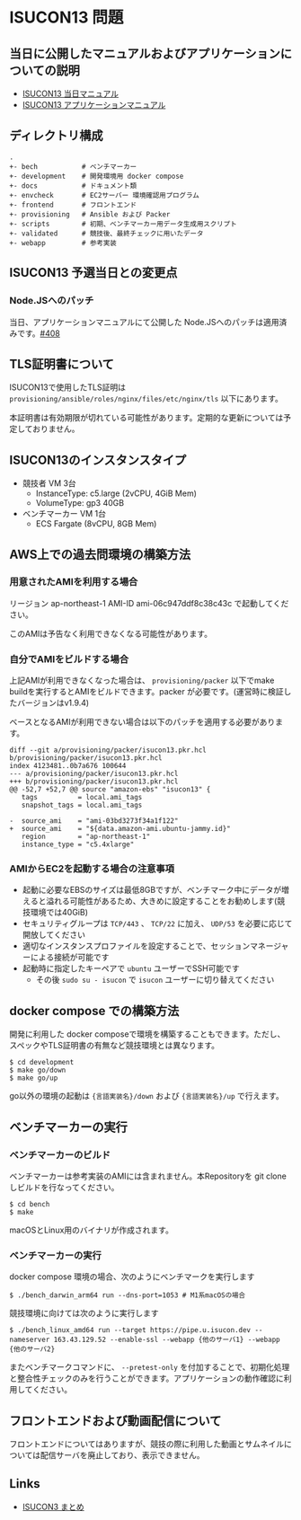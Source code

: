 # ISUCON13 問題

## 当日に公開したマニュアルおよびアプリケーションについての説明

- [ISUCON13 当日マニュアル](https://gist.github.com/kazeburo/bccc2d2b2b9dc307b5640ae855f3e0bf)
- [ISUCON13 アプリケーションマニュアル](https://gist.github.com/kazeburo/70b352e6d51969b214f919bcf0794ba6)


## ディレクトリ構成

```
.
+- bech           # ベンチマーカー
+- development    # 開発環境用 docker compose
+- docs           # ドキュメント類
+- envcheck       # EC2サーバー 環境確認用プログラム
+- frontend       # フロントエンド
+- provisioning   # Ansible および Packer
+- scripts        # 初期、ベンチマーカー用データ生成用スクリプト
+- validated      # 競技後、最終チェックに用いたデータ
+- webapp         # 参考実装
```

## ISUCON13 予選当日との変更点

### Node.JSへのパッチ

当日、アプリケーションマニュアルにて公開した Node.JSへのパッチは適用済みです。[#408](https://github.com/isucon/isucon13/pull/408)

## TLS証明書について

ISUCON13で使用したTLS証明は `provisioning/ansible/roles/nginx/files/etc/nginx/tls` 以下にあります。

本証明書は有効期限が切れている可能性があります。定期的な更新については予定しておりません。

## ISUCON13のインスタンスタイプ

- 競技者 VM 3台
  - InstanceType: c5.large (2vCPU, 4GiB Mem)
  - VolumeType: gp3 40GB
- ベンチマーカー VM 1台
  - ECS Fargate (8vCPU, 8GB Mem)

## AWS上での過去問環境の構築方法

### 用意されたAMIを利用する場合

リージョン ap-northeast-1 AMI-ID ami-06c947ddf8c38c43c で起動してください。 

このAMIは予告なく利用できなくなる可能性があります。


### 自分でAMIをビルドする場合

上記AMIが利用できなくなった場合は、 `provisioning/packer` 以下でmake buildを実行するとAMIをビルドできます。packer が必要です。(運営時に検証したバージョンはv1.9.4)

ベースとなるAMIが利用できない場合は以下のパッチを適用する必要があります。

```
diff --git a/provisioning/packer/isucon13.pkr.hcl b/provisioning/packer/isucon13.pkr.hcl
index 4123481..0b7a676 100644
--- a/provisioning/packer/isucon13.pkr.hcl
+++ b/provisioning/packer/isucon13.pkr.hcl
@@ -52,7 +52,7 @@ source "amazon-ebs" "isucon13" {
   tags          = local.ami_tags
   snapshot_tags = local.ami_tags
 
-  source_ami    = "ami-03bd3273f34a1f122"
+  source_ami    = "${data.amazon-ami.ubuntu-jammy.id}"
   region        = "ap-northeast-1"
   instance_type = "c5.4xlarge"
```

### AMIからEC2を起動する場合の注意事項

- 起動に必要なEBSのサイズは最低8GBですが、ベンチマーク中にデータが増えると溢れる可能性があるため、大きめに設定することをお勧めします(競技環境では40GiB)
- セキュリティグループは `TCP/443` 、 `TCP/22` に加え、 `UDP/53` を必要に応じて開放してください
- 適切なインスタンスプロファイルを設定することで、セッションマネージャーによる接続が可能です
- 起動時に指定したキーペアで `ubuntu` ユーザーでSSH可能です
  - その後 `sudo su - isucon` で `isucon` ユーザーに切り替えてください

## docker compose での構築方法

開発に利用した docker composeで環境を構築することもできます。ただし、スペックやTLS証明書の有無など競技環境とは異なります。

```
$ cd development
$ make go/down
$ make go/up
```

go以外の環境の起動は `{言語実装名}/down`  および `{言語実装名}/up` で行えます。


## ベンチマーカーの実行

### ベンチマーカーのビルド

ベンチマーカーは参考実装のAMIには含まれません。本Repositoryを git clone しビルドを行なってください。

```
$ cd bench
$ make
```

macOSとLinux用のバイナリが作成されます。

### ベンチマーカーの実行

docker compose 環境の場合、次のようにベンチマークを実行します

```
$ ./bench_darwin_arm64 run --dns-port=1053 # M1系macOSの場合
```

競技環境に向けては次のように実行します

```
$ ./bench_linux_amd64 run --target https://pipe.u.isucon.dev --nameserver 163.43.129.52 --enable-ssl --webapp {他のサーバ1} --webapp {他のサーバ2}
```

またベンチマークコマンドに、 `--pretest-only` を付加することで、初期化処理と整合性チェックのみを行うことができます。アプリケーションの動作確認に利用してください。

## フロントエンドおよび動画配信について

フロントエンドについてはありますが、競技の際に利用した動画とサムネイルについては配信サーバを廃止しており、表示できません。


## Links

- [ISUCON3 まとめ](https://isucon.net/archives/57801192.html)

